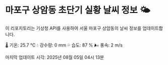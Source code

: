 
# 마포구 상암동 초단기 실황 날씨 정보 🌤️

이 리포지토리는 기상청 API를 사용하여 서울 마포구 상암동의 날씨 정보를 업데이트합니다. 

🌡️ 기온: 25.7 ℃
💧 강수량: 0 mm
💦 습도: 87 %
🌬️ 풍속: 2 m/s

마지막 업데이트 시각: 2025년 08월 05일 04시 13분    
